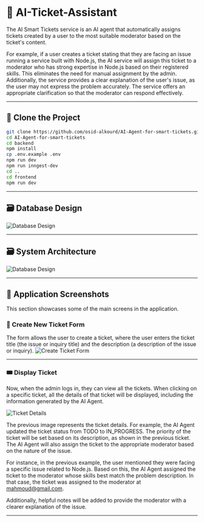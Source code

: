# 🤖 AI-Ticket-Assistant 

The AI Smart Tickets service is an AI agent that automatically assigns tickets created by a user to the most suitable moderator based on the ticket's content.

For example, if a user creates a ticket stating that they are facing an issue running a service built with Node.js, the AI service will assign this ticket to a moderator who has strong expertise in Node.js based on their registered skills. This eliminates the need for manual assignment by the admin. Additionally, the service provides a clear explanation of the user's issue, as the user may not express the problem accurately. The service offers an appropriate clarification so that the moderator can respond effectively.

---

## 📁 Clone the Project

```bash
git clone https://github.com/osid-alkourd/AI-Agent-for-smart-tickets.git
cd AI-Agent-for-smart-tickets
cd backend
npm install
cp .env.example .env
npm run dev
npm run inngest-dev
cd ..
cd frontend
npm run dev

```
---

## 🗃️ Database Design

![Database Design](https://res.cloudinary.com/dh2wbcdah/image/upload/v1754830570/Screenshot_769_npg1j5.png)

---

## 🗃️ System Architecture

![Database Design](https://res.cloudinary.com/dh2wbcdah/image/upload/v1754832124/Screenshot_770_ngvynz.png)

---

## 📸 Application Screenshots
This section showcases some of the main screens in the application.

### 📝 Create New Ticket Form 

The form allows the user to create a ticket, where the user enters the ticket title (the issue or inquiry title) and the description (a description of the issue or inquiry).
![Create Ticket Form](https://res.cloudinary.com/dh2wbcdah/image/upload/v1754832908/Screenshot_765_yt8j2d.png)

---

### 🎟️ Display Ticket
Now, when the admin logs in, they can view all the tickets. When clicking on a specific ticket, all the details of that ticket will be displayed, including the information generated by the AI Agent.

![Ticket Details](https://res.cloudinary.com/dh2wbcdah/image/upload/v1754834263/Screenshot_768_swuobh.png)

The previous image represents the ticket details.
For example, the AI Agent updated the ticket status from TODO to IN_PROGRESS.
The priority of the ticket will be set based on its description, as shown in the previous ticket.
The AI Agent will also assign the ticket to the appropriate moderator based on the nature of the issue.

For instance, in the previous example, the user mentioned they were facing a specific issue related to Node.js.
Based on this, the AI Agent assigned the ticket to the moderator whose skills best match the problem description. In that case, the ticket was assigned to the moderator at mahmoud@gmail.com.

Additionally, helpful notes will be added to provide the moderator with a clearer explanation of the issue.

---

